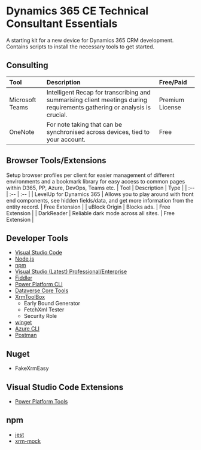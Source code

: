 # Dynamics 365 CE Technical Consultant Essentials
A starting kit for a new device for Dynamics 365 CRM development. Contains scripts to install the necessary tools to get started.

## Consulting
| Tool  | Description | Free/Paid |
| :-- | :-- | :-- |
| Microsoft Teams  | Intelligent Recap for transcribing and summarising client meetings during requirements gathering or analysis is crucial.  | Premium License |
| OneNote  | For note taking that can be synchronised across devices, tied to your account. | Free |

## Browser Tools/Extensions
Setup browser profiles per client for easier management of different environments and a bookmark library for easy access to common pages within D365, PP, Azure, DevOps, Teams etc.
| Tool  | Description | Type |
| :-- | :-- | :-- |
| LevelUp for Dynamics 365  | Allows you to play around with front end components, see hidden fields/data, and get more information from the entity record. | Free Extension |
| uBlock Origin  | Blocks ads. | Free Extension |
| DarkReader  | Reliable dark mode across all sites. | Free Extension |

## Developer Tools
* [Visual Studio Code](https://visualstudio.microsoft.com/downloads/)
* [Node.js](https://nodejs.org/en/download/)
* [npm](https://docs.npmjs.com/downloading-and-installing-node-js-and-npm)
* [Visual Studio (Latest) Professional/Enterprise](https://visualstudio.microsoft.com/downloads/)
* [Fiddler](https://www.telerik.com/download/fiddler)
* [Power Platform CLI](https://learn.microsoft.com/en-us/power-platform/developer/cli/introduction?tabs=windows)
* [Dataverse Core Tools](https://learn.microsoft.com/en-us/power-apps/developer/data-platform/download-tools-nuget)
* [XrmToolBox](https://www.xrmtoolbox.com/)
  * Early Bound Generator
  * FetchXml Tester
  * Security Role
* [winget](https://learn.microsoft.com/en-us/windows/package-manager/winget/)
* [Azure CLI](https://learn.microsoft.com/en-us/cli/azure/install-azure-cli-windows?view=azure-cli-latest&pivots=winget)
* [Postman](https://www.postman.com/)

## Nuget
* FakeXrmEasy

## Visual Studio Code Extensions
* [Power Platform Tools](https://marketplace.visualstudio.com/items?itemName=microsoft-IsvExpTools.powerplatform-vscode)

## npm
* [jest](https://jestjs.io/)
* [xrm-mock](https://www.npmjs.com/package/xrm-mock)
